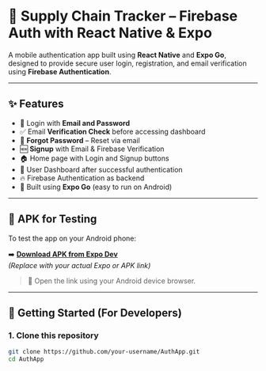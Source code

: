 # 👤 Supply Chain Tracker – Firebase Auth with React Native & Expo

A mobile authentication app built using **React Native** and **Expo Go**, designed to provide secure user login, registration, and email verification using **Firebase Authentication**.

---

## ✨ Features

- 🔐 Login with **Email and Password**
- ✅ Email **Verification Check** before accessing dashboard
- 🔁 **Forgot Password** – Reset via email
- 🆕 **Signup** with Email & Firebase Verification
- 🏠 Home page with Login and Signup buttons
- 👤 User Dashboard after successful authentication
- 🔥 Firebase Authentication as backend
- 📲 Built using **Expo Go** (easy to run on Android)

---

## 📱 APK for Testing

To test the app on your Android phone:

➡️ **[Download APK from Expo Dev](#)**  
*(Replace with your actual Expo or APK link)*

> 📌 Open the link using your Android device browser.

---

## 🚀 Getting Started (For Developers)

### 1. Clone this repository

```bash
git clone https://github.com/your-username/AuthApp.git
cd AuthApp
